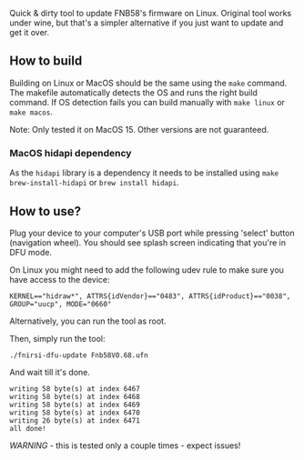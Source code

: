 Quick & dirty tool to update FNB58's firmware on Linux. Original tool works under wine, but that's a simpler alternative if you just want to update and get it over.

## How to build

Building on Linux or MacOS should be the same using the `make` command. The makefile automatically detects the OS and runs the right build command. If OS detection fails you can build manually with `make linux` or `make macos`.

Note: Only tested it on MacOS 15. Other versions are not guaranteed.

### MacOS hidapi dependency

As the `hidapi` library is a dependency it needs to be installed using `make brew-install-hidapi` or `brew install hidapi`.

## How to use?

Plug your device to your computer's USB port while pressing 'select' button (navigation wheel). You should see splash screen indicating that you're in DFU mode.

On Linux you might need to add the following udev rule to make sure you have access to the device:
```
KERNEL=="hidraw*", ATTRS{idVendor}=="0483", ATTRS{idProduct}=="0038", GROUP="uucp", MODE="0660"
```
Alternatively, you can run the tool as root.

Then, simply run the tool:
```
./fnirsi-dfu-update Fnb58V0.68.ufn
```

And wait till it's done.
```
writing 58 byte(s) at index 6467
writing 58 byte(s) at index 6468
writing 58 byte(s) at index 6469
writing 58 byte(s) at index 6470
writing 26 byte(s) at index 6471
all done!
```

*WARNING* - this is tested only a couple times - expect issues!


